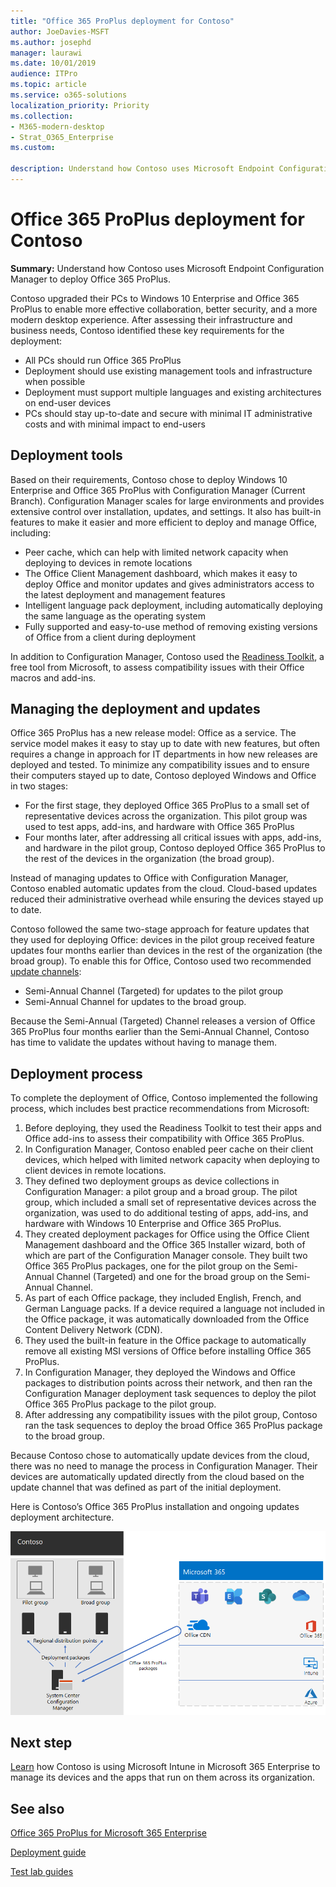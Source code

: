 ```yaml
---
title: "Office 365 ProPlus deployment for Contoso"
author: JoeDavies-MSFT
ms.author: josephd
manager: laurawi
ms.date: 10/01/2019
audience: ITPro
ms.topic: article
ms.service: o365-solutions
localization_priority: Priority
ms.collection: 
- M365-modern-desktop
- Strat_O365_Enterprise
ms.custom:

description: Understand how Contoso uses Microsoft Endpoint Configuration Manager to deploy Office 365 ProPlus.
---
```


# Office 365 ProPlus deployment for Contoso

**Summary:** Understand how Contoso uses Microsoft Endpoint Configuration Manager to deploy Office 365 ProPlus.

Contoso upgraded their PCs to Windows 10 Enterprise and Office 365 ProPlus to enable more effective collaboration, better security, and a more modern desktop experience. After assessing their infrastructure and business needs, Contoso identified these key requirements for the deployment:

- All PCs should run Office 365 ProPlus
- Deployment should use existing management tools and infrastructure when possible
- Deployment must support multiple languages and existing architectures on end-user devices
- PCs should stay up-to-date and secure with minimal IT administrative costs and with minimal impact to end-users

## Deployment tools

Based on their requirements, Contoso chose to deploy Windows 10 Enterprise and Office 365 ProPlus with Configuration Manager (Current Branch). Configuration Manager scales for large environments and provides extensive control over installation, updates, and settings. It also has built-in features to make it easier and more efficient to deploy and manage Office, including:

- Peer cache, which can help with limited network capacity when deploying to devices in remote locations
- The Office Client Management dashboard, which makes it easy to deploy Office and monitor updates and gives administrators access to the latest deployment and management features
- Intelligent language pack deployment, including automatically deploying the same language as the operating system
- Fully supported and easy-to-use method of removing existing versions of Office from a client during deployment

In addition to Configuration Manager, Contoso used the [Readiness Toolkit](https://docs.microsoft.com/deployoffice/use-the-readiness-toolkit-to-assess-application-compatibility-for-office-365-pro), a free tool from Microsoft, to assess compatibility issues with their Office macros and add-ins.

## Managing the deployment and updates

Office 365 ProPlus has a new release model: Office as a service. The service model makes it easy to stay up to date with new features, but often requires a change in approach for IT departments in how new releases are deployed and tested. To minimize any compatibility issues and to ensure their computers stayed up to date, Contoso deployed Windows and Office in two stages: 

- For the first stage, they deployed Office 365 ProPlus to a small set of representative devices across the organization. This pilot group was used to test apps, add-ins, and hardware with Office 365 ProPlus
- Four months later, after addressing all critical issues with apps, add-ins, and hardware in the pilot group, Contoso deployed Office 365 ProPlus to the rest of the devices in the organization (the broad group). 

Instead of managing updates to Office with Configuration Manager, Contoso enabled automatic updates from the cloud. Cloud-based updates reduced their administrative overhead while ensuring the devices stayed up to date. 

Contoso followed the same two-stage approach for feature updates that they used for deploying Office: devices in the pilot group received feature updates four months earlier than devices in the rest of the organization (the broad group). To enable this for Office, Contoso used two recommended [update channels](https://docs.microsoft.com/DeployOffice/overview-of-update-channels-for-office-365-proplus): 

- Semi-Annual Channel (Targeted) for updates to the pilot group 
- Semi-Annual Channel for updates to the broad group. 

Because the Semi-Annual (Targeted) Channel releases a version of Office 365 ProPlus four months earlier than the Semi-Annual Channel, Contoso has time to validate the updates without having to manage them. 

## Deployment process

To complete the deployment of Office, Contoso implemented the following process, which includes best practice recommendations from Microsoft:

1. Before deploying, they used the Readiness Toolkit to test their apps and Office add-ins to assess their compatibility with Office 365 ProPlus.
2. In Configuration Manager, Contoso enabled peer cache on their client devices, which helped with limited network capacity when deploying to client devices in remote locations. 
3. They defined two deployment groups as device collections in Configuration Manager: a pilot group and a broad group. The pilot group, which included a small set of representative devices across the organization, was used to do additional testing of apps, add-ins, and hardware with Windows 10 Enterprise and Office 365 ProPlus. 
4. They created deployment packages for Office using the Office Client Management dashboard and the Office 365 Installer wizard, both of which are part of the Configuration Manager console. They built two Office 365 ProPlus packages, one for the pilot group on the Semi-Annual Channel (Targeted) and one for the broad group on the Semi-Annual Channel. 
5. As part of each Office package, they included English, French, and German Language packs. If a device required a language not included in the Office package, it was automatically downloaded from the Office Content Delivery Network (CDN).
6. They used the built-in feature in the Office package to automatically remove all existing MSI versions of Office before installing Office 365 ProPlus.
7. In Configuration Manager, they deployed the Windows and Office packages to distribution points across their network, and then ran the Configuration Manager deployment task sequences to deploy the pilot Office 365 ProPlus package to the pilot group.
8. After addressing any compatibility issues with the pilot group, Contoso ran the task sequences to deploy the broad Office 365 ProPlus package to the broad group.

Because Contoso chose to automatically update devices from the cloud, there was no need to manage the process in Configuration Manager. Their devices are automatically updated directly from the cloud based on the update channel that was defined as part of the initial deployment. 

Here is Contoso’s Office 365 ProPlus installation and ongoing updates deployment architecture.

![Contoso’s Office 365 ProPlus deployment infrastructure](./media/contoso-o365pp/contoso-o365pp-fig1.png)
 
## Next step

[Learn](contoso-mdm.md) how Contoso is using Microsoft Intune in Microsoft 365 Enterprise to manage its devices and the apps that run on them across its organization.

## See also

[Office 365 ProPlus for Microsoft 365 Enterprise](office365proplus-infrastructure.md)

[Deployment guide](deploy-microsoft-365-enterprise.md)

[Test lab guides](m365-enterprise-test-lab-guides.md)
